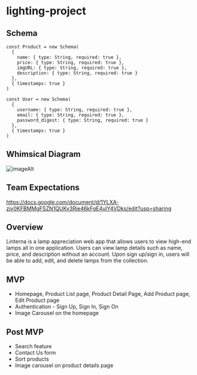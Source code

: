 # lighting-project

## Schema

```
const Product = new Schema(
  {
    name: { type: String, required: true },
    price: { type: String, required: true },
    imgURL: { type: String, required: true },
    description: { type: String, required: true }
  },
  { timestamps: true }
)

const User = new Schema(
  {
    username: { type: String, required: true },
    email: { type: String, required: true },
    password_digest: { type: String, required: true }
  },
  { timestamps: true }
)

```

## Whimsical Diagram
![imageAlt](https://res.cloudinary.com/doas1ztbf/image/upload/v1612815239/Whimsical.png)

## Team Expectations
https://docs.google.com/document/d/1YLXA-zjy0KFBMMgFSZN1QUKv3Rie46kFgE4ulY4VDks/edit?usp=sharing

## Overview
Linterna is a lamp appreciation web app that allows users to view high-end lamps all in one application. Users can view lamp details such as name, price, and description without an account. Upon sign up/sign in, users will be able to add, edit, and delete lamps from the collection.

## MVP
- Homepage, Product List page, Product Detail Page, Add Product page, Edit Product page
- Authentication - Sign Up, Sign In, Sign On
- Image Carousel on the homepage

## Post MVP
- Search feature
- Contact Us form
- Sort products
- Image carousel on product details page
